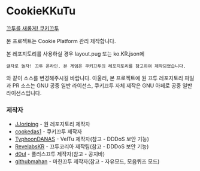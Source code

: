 # CookieKKuTu
[끄투를 새롭게! 쿠키끄투](cookie-kkutu.kro.kr)

본 프로젝트는 Cookie Platform 관리 제작합니다.

본 레포지토리를 사용하실 경우 layout.pug 또는 ko.KR.json에
```
글자로 놀자! 끄투 온라인. 본 게임은 쿠키끄투의 레포지토리를 참고하여 제작되었습니다.
```
와 같이 소스를 변경해주시길 바랍니다.
아울러, 본 프로젝트에 원 끄투 레포지토리 파일과 PR 소스는 GNU 공중 일반 라이선스, 쿠키끄투 자체 제작은 GNU 아페로 공중 일반 라이선스입니다.

### 제작자
- [JJoriping](https://github.com/jjoriping) - 원 레포지토리 제작자
- [cookedas1](https://github.com/cookedas1) - 쿠키끄투 제작자
- [TyphoonDANAS](https://github.com/TyphoonDANAS) - VelTu 제작자(참고 - DDDoS 보안 기능)
- [RevelabsKR](https://github.com/RevelabsKR) - 끄투코리아 제작팀(참고 - DDDoS 보안 기능)
- [d0ul](https://github.com/d0ul) - 플러스끄투 제작자(참고 - 공지바)
- [githubmahan](https://github.com/githubmahan) - 마한끄투 제작자(참고 - 자유모드, 모음퀴즈 모드)